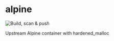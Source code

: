 # alpine

![Build, scan & push](https://github.com/blue-oci/alpine/actions/workflows/build.yml/badge.svg)

Upstream Alpine container with hardened_malloc
